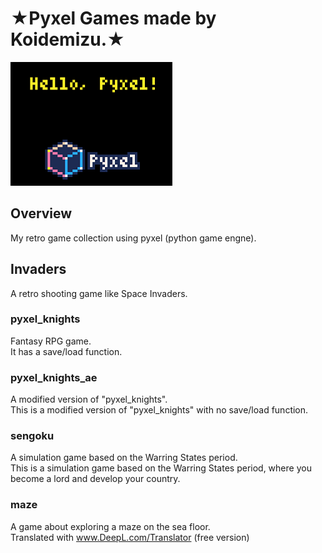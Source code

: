 ★Pyxel Games made by Koidemizu.★<br>
==============
![pyxel](./images/pyxel.png)

## Overview
My retro game collection using pyxel (python game engne).

## Invaders
A retro shooting game like Space Invaders.
  
### pyxel_knights
Fantasy RPG game.<br>
It has a save/load function.

### pyxel_knights_ae
A modified version of "pyxel_knights".<br>
This is a modified version of "pyxel_knights" with no save/load function.

### sengoku
A simulation game based on the Warring States period.<br>
This is a simulation game based on the Warring States period, where you become a lord and develop your country.

### maze
A game about exploring a maze on the sea floor.<br>
Translated with www.DeepL.com/Translator (free version)

